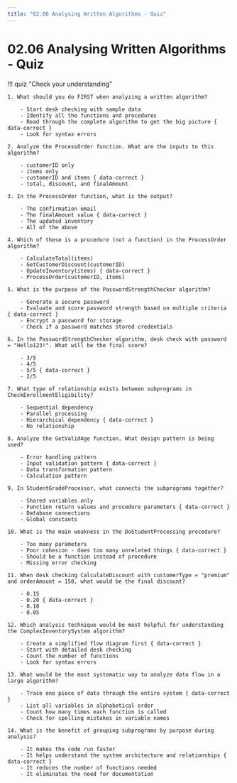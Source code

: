 ```yaml
---
title: "02.06 Analysing Written Algorithms - Quiz"
---
```


# 02.06 Analysing Written Algorithms - Quiz

!!! quiz "Check your understanding"

    1. What should you do FIRST when analyzing a written algorithm?

        - Start desk checking with sample data
        - Identify all the functions and procedures
        - Read through the complete algorithm to get the big picture { data-correct }
        - Look for syntax errors

    2. Analyze the ProcessOrder function. What are the inputs to this algorithm?

        - customerID only
        - items only
        - customerID and items { data-correct }
        - total, discount, and finalAmount

    3. In the ProcessOrder function, what is the output?

        - The confirmation email
        - The finalAmount value { data-correct }
        - The updated inventory
        - All of the above

    4. Which of these is a procedure (not a function) in the ProcessOrder algorithm?

        - CalculateTotal(items)
        - GetCustomerDiscount(customerID)
        - UpdateInventory(items) { data-correct }
        - ProcessOrder(customerID, items)

    5. What is the purpose of the PasswordStrengthChecker algorithm?

        - Generate a secure password
        - Evaluate and score password strength based on multiple criteria { data-correct }
        - Encrypt a password for storage
        - Check if a password matches stored credentials

    6. In the PasswordStrengthChecker algorithm, desk check with password = "Hello123!". What will be the final score?

        - 3/5
        - 4/5
        - 5/5 { data-correct }
        - 2/5

    7. What type of relationship exists between subprograms in CheckEnrollmentEligibility?

        - Sequential dependency
        - Parallel processing
        - Hierarchical dependency { data-correct }
        - No relationship

    8. Analyze the GetValidAge function. What design pattern is being used?

        - Error handling pattern
        - Input validation pattern { data-correct }
        - Data transformation pattern
        - Calculation pattern

    9. In StudentGradeProcessor, what connects the subprograms together?

        - Shared variables only
        - Function return values and procedure parameters { data-correct }
        - Database connections
        - Global constants

    10. What is the main weakness in the DoStudentProcessing procedure?

        - Too many parameters
        - Poor cohesion - does too many unrelated things { data-correct }
        - Should be a function instead of procedure
        - Missing error checking

    11. When desk checking CalculateDiscount with customerType = "premium" and orderAmount = 150, what would be the final discount?

        - 0.15
        - 0.20 { data-correct }
        - 0.10
        - 0.05

    12. Which analysis technique would be most helpful for understanding the ComplexInventorySystem algorithm?

        - Create a simplified flow diagram first { data-correct }
        - Start with detailed desk checking
        - Count the number of functions
        - Look for syntax errors

    13. What would be the most systematic way to analyze data flow in a large algorithm?

        - Trace one piece of data through the entire system { data-correct }
        - List all variables in alphabetical order
        - Count how many times each function is called
        - Check for spelling mistakes in variable names

    14. What is the benefit of grouping subprograms by purpose during analysis?

        - It makes the code run faster
        - It helps understand the system architecture and relationships { data-correct }
        - It reduces the number of functions needed
        - It eliminates the need for documentation
